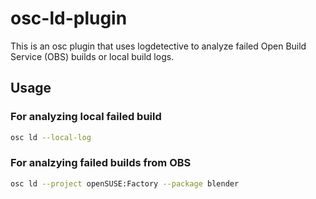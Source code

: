 # osc-ld-plugin

This is an osc plugin that uses logdetective to analyze failed Open Build Service (OBS) builds or local build logs.

## Usage

### For analyzing local failed build
```bash
osc ld --local-log
```

### For analzying failed builds from OBS
```bash
osc ld --project openSUSE:Factory --package blender 